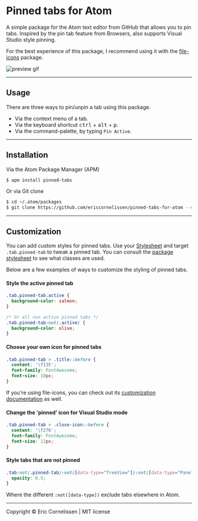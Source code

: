 # Pinned tabs for Atom
A simple package for the Atom text editor from GitHub that allows you to pin tabs. Inspired by the pin tab feature from Browsers, also supports Visual Studio style pinning.

For the best experience of this package, I recommend using it with the [file-icons](https://atom.io/packages/file-icons) package.

![preview gif](http://i.imgur.com/zdzpBnd.gif)

* * *

## Usage
There are three ways to pin/unpin a tab using this package.
- Via the context menu of a tab.
- Via the keyboard shortcut <kbd>ctrl</kbd> + <kbd>alt</kbd> + <kbd>p</kbd>.
- Via the command-palette, by typing `Pin Active`.

* * *

## Installation
Via the Atom Package Manager (APM)
```bash
$ apm install pinned-tabs
```

Or via Git clone
```bash
$ cd ~/.atom/packages
$ git clone https://github.com/ericcornelissen/pinned-tabs-for-atom --depth=1
```

* * *

## Customization
You can add custom styles for pinned tabs. Use your [Stylesheet](https://flight-manual.atom.io/using-atom/sections/basic-customization/#style-tweaks) and target `.tab.pinned-tab` to tweak a pinned tab. You can consult the [package stylesheet](./styles/pinned-tabs.less) to see what classes are used.

Below are a few examples of ways to customize the styling of pinned tabs.

#### Style the active pinned tab
```css
.tab.pinned-tab.active {
  background-color: salmon;
}

/* Or all non active pinned tabs */
.tab.pinned-tab:not(.active) {
  background-color: olive;
}
```

#### Choose your own icon for pinned tabs
```css
.tab.pinned-tab > .title::before {
  content: '\f135';
  font-family: FontAwesome;
  font-size: 18px;
}
```

If you're using file-icons, you can check out its [customization documentation](https://github.com/file-icons/atom#customisation) as well.

#### Change the 'pinned' icon for Visual Studio mode
```css
.tab.pinned-tab > .close-icon::before {
  content: '\f276';
  font-family: FontAwesome;
  font-size: 12px;
}
```

#### Style tabs that are not pinned
```css
.tab:not(.pinned-tab):not([data-type="TreeView"]):not([data-type="PanelDock"]):not([data-type="Object"]) {
  opacity: 0.5;
}
```

Where the different `:not([data-type])` exclude tabs elsewhere in Atom.

* * *

Copyright © Eric Cornelissen | MIT license
